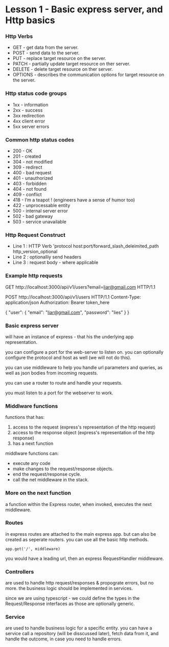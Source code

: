 # Lesson 1 - Basic express server, and Http basics

### Http Verbs

- GET - get data from the server.
- POST - send data to the server.
- PUT - replace target resource on the server.
- PATCH - partially update target resource on ther server.
- DELETE - delete target resource on ther server.
- OPTIONS - describes the communication options for target resource on the server.

### Http status code groups

- 1xx - information
- 2xx - success
- 3xx redirection
- 4xx client error
- 5xx server errors

### Common http status codes
- 200 - OK
- 201 - created
- 304 - not modified
- 309 - redirect
- 400 - bad request
- 401 - unauthorized
- 403 - forbidden
- 404 - not found
- 409 - conflict
- 418 - I’m a teapot ! (engineers have a sense of humor too)
- 422 - unprocessable entity
- 500 - internal server error
- 502 -  bad gateway
- 503 - service unavailable

### Http Request Construct

- Line 1 : HTTP Verb 'protocol host:port/forward_slash_deleimited_path http_version_optional
- Line 2 : optionalliy send headers
- Line 3 : request body - where applicable

### Example http requests

GET http://localhost:3000/api/v1/users?email=liar@gmail.com HTTP/1.1

POST http://localhost:3000/api/v1/users HTTP/1.1
Content-Type: application/json
Authorization: Bearer token_here

{
	"user": {
		"email": "liar@gmail.com",
		"password": "lies"
	}
}

### Basic express server

will have an instance of express - that his the underlying app representation.

you can configure a port for the web-server to listen on.
you can optionally configure the protocol and host as well (we will not do this).

you can use middleware to help you handle url parameters and queries, as well as json bodies from incoming requests.

you can use a router to route and handle your requests.

you must listen to a port for the webserver to work.

### Middlware functions
functions that has:
1. access to the request (express's representation of the http request)
2. access to the response object (express's representation of the http response)
3. has a next function

middlware functions can:
* execute any code
* make changes to the request/response objects.
* end the request/response cycle.
* call the net middleware in the stack.

### More on the next function
a function within the Express router, when invoked, executes the next middleware.

### Routes 
in express routes are attached to the main express app. but can also be created as seperate routers.
you can use all the basic http methods.

`app.get('/', middleware)`

you would have a leading url, then an express RequestHandler middleware.

### Controllers

are used to handle http request/responses & propograte errors, but no more.
the business logic should be implemented in services.

since we are using typescript - we could define the types in the Request/Response interfaces as those are optionally generic.

### Service

are used to handle business logic for a specific entity.
you can have a service call a repository (will be disscussed later), fetch data from it, and handle the outcome, in case you need to handle errors.